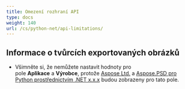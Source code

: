 ```yaml
---
title: Omezení rozhraní API
type: docs
weight: 140
url: /cs/python-net/api-limitations/
---
```


## **Informace o tvůrcích exportovaných obrázků**
- Všimněte si, že nemůžete nastavit hodnoty pro pole **Aplikace** a **Výrobce**, protože [Aspose Ltd.](https://www.aspose.com) a [Aspose.PSD pro Python prostřednictvím .NET x.x.x](https://products.aspose.com/psd/python-net) budou zobrazeny pro tato pole.
